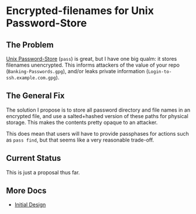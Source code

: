 Encrypted-filenames for Unix Password-Store
================

The Problem
----------------

[Unix Password-Store](https://github.com/zx2c4/password-store/password-store) (`pass`)
is great, but I have one big qualm: it stores filenames unencrypted.
This informs attackers of the value of your repo (`Banking-Passwords.gpg`),
and/or leaks private information (`Login-to-ssh.example.com.gpg`).


The General Fix
----------------

The solution I propose is to store all password directory and file names in 
an encrypted file, and use a salted+hashed version of these paths for physical storage.
This makes the contents pretty opaque to an attacker.

This does mean that users will have to provide passphases for actions such
as `pass find`, but that seems like a very reasonable trade-off.


Current Status
----------------

This is just a proposal thus far.


More Docs
----------------

* [Initial Design](Initial-Design.md)


